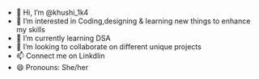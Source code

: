- 👋 Hi, I’m @khushi_1k4
- 👀 I’m interested in Coding,designing & learning new things to enhance my skills
- 🌱 I’m currently learning DSA
- 💞️ I’m looking to collaborate on different unique projects
- 📫 Connect me on Linkdlin
- 😄 Pronouns: She/her 

<!---
khushi1k4/khushi1k4 is a ✨ special ✨ repository because its `README.md` (this file) appears on your GitHub profile.
You can click the Preview link to take a look at your changes.
--->

